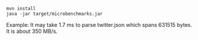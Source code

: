 
```
mvn install
java -jar target/microbenchmarks.jar
```

Example: It may take 1.7 ms to parse twitter.json which spans 631515 bytes.
It is about 350 MB/s.

